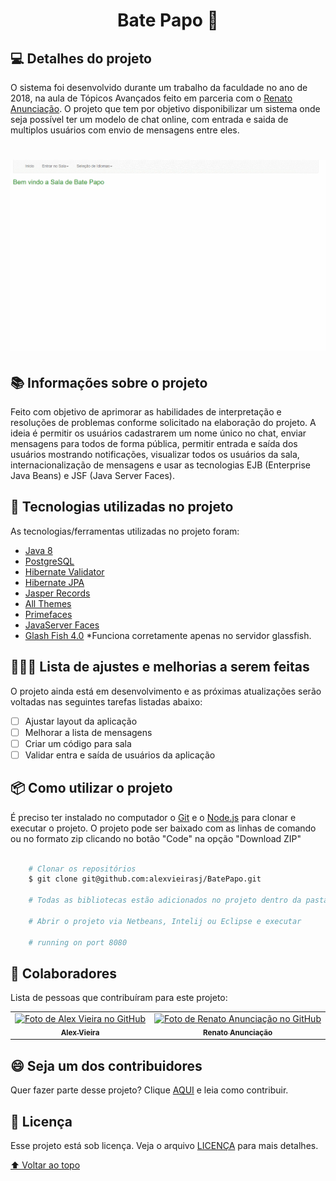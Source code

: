 <h1 id="title" align="center">
  Bate Papo 💬
</h1>

## 💻 Detalhes do projeto

O sistema foi desenvolvido durante um trabalho da faculdade no ano de 2018, na aula de Tópicos Avançados feito em parceria com o [Renato Anunciação](https://github.com/renatoanunciacao). O projeto que tem por objetivo disponibilizar um sistema onde seja possível ter um modelo de 
chat online, com entrada e saida de multiplos usuários com envio de mensagens entre eles.

<h1 align="center">
    <img alt="Capa Projeto" title="CapaProjeto" src="./demonstracao-aplicacao.gif"/>
</h1>

## 📚 Informações sobre o projeto

Feito com objetivo de aprimorar as habilidades de interpretação e resoluções de problemas conforme solicitado na elaboração do projeto. A ideia é permitir os usuários cadastrarem
um nome único no chat, enviar mensagens para todos de forma pública, permitir entrada e saída dos usuários mostrando notificações, visualizar todos os usuários da sala, internacionalização de mensagens
e usar as tecnologias EJB (Enterprise Java Beans) e JSF (Java Server Faces). 

## :rocket: Tecnologias utilizadas no projeto

As tecnologias/ferramentas utilizadas no projeto foram:

- [Java 8](https://www.oracle.com/br/java/technologies/javase/javase8-archive-downloads.html)
- [PostgreSQL](https://jdbc.postgresql.org/changelogs/2017-08-01-42.1.4-release/)
- [Hibernate Validator](https://hibernate.org/orm/releases/4.2/)
- [Hibernate JPA](https://mvnrepository.com/artifact/org.hibernate.javax.persistence/hibernate-jpa-2.0-api)
- [Jasper Records](https://sourceforge.net/projects/jasperreports/)
- [All Themes](https://mvnrepository.com/artifact/org.primefaces.themes/all-themes/1.0.10)
- [Primefaces](https://www.primefaces.org/primefaces-6-1-final-released/)
- [JavaServer Faces](http://www.java2s.com/example/jar/j/download-javaxfaces2214jar-file.html)
- [Glash Fish 4.0](https://download.oracle.com/glassfish/4.0/release/index.html) *Funciona corretamente apenas no servidor glassfish.

## 👨🏻‍💻 Lista de ajustes e melhorias a serem feitas

O projeto ainda está em desenvolvimento e as próximas atualizações serão voltadas nas seguintes tarefas listadas abaixo:

- [ ] Ajustar layout da aplicação
- [ ] Melhorar a lista de mensagens
- [ ] Criar um código para sala
- [ ] Validar entra e saída de usuários da aplicação

## :package: Como utilizar o projeto

É preciso ter instalado no computador o [Git](https://git-scm.com) e o [Node.js](https://nodejs.org/) para clonar e executar o projeto. O projeto pode ser baixado com as linhas de comando ou no formato zip clicando no botão "Code" na opção "Download ZIP"

```bash

    # Clonar os repositórios
    $ git clone git@github.com:alexvieirasj/BatePapo.git
    
    # Todas as bibliotecas estão adicionados no projeto dentro da pasta lib

    # Abrir o projeto via Netbeans, Intelij ou Eclipse e executar
    
    # running on port 8080
```

## 🤝 Colaboradores

Lista de pessoas que contribuíram para este projeto:

<table>
  <tr>
    <td align="center">
      <a href="#">
        <img src="https://avatars.githubusercontent.com/u/23263907" width="100px;" alt="Foto de Alex Vieira no GitHub"/><br>
        <sub>
          <b>Alex Vieira</b>
        </sub>
      </a>
    </td>
    <td align="center">
      <a href="#">
        <img src="https://avatars.githubusercontent.com/u/25929250" width="100px;" alt="Foto de Renato Anunciação no GitHub"/><br>
        <sub>
          <b>Renato Anunciação</b>
        </sub>
      </a>
    </td>
  </tr>
</table>

## 😄 Seja um dos contribuidores<br>

Quer fazer parte desse projeto? Clique [AQUI](CONTRIBUTING.md) e leia como contribuir.

## 📝 Licença

Esse projeto está sob licença. Veja o arquivo [LICENÇA](LICENSE.md) para mais detalhes.

[⬆ Voltar ao topo](#title)
